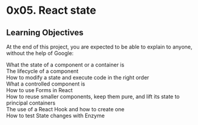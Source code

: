 # 0x05. React state   
## Learning Objectives       
At the end of this project, you are expected to be able to explain to anyone, without the help of Google:
                               
What the state of a component or a container is                  
The lifecycle of a component                          
How to modify a state and execute code in the right order              
What a controlled component is                             
How to use Forms in React     
How to reuse smaller components, keep them pure, and lift its state to principal containers   
The use of a React Hook and how to create one           
How to test State changes with Enzyme         
